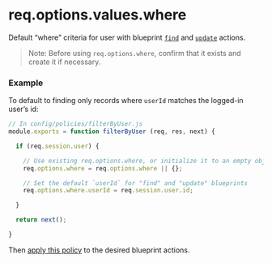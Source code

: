 # req.options.values.where

Default &ldquo;where&rdquo; criteria for user with blueprint [`find`](http://sailsjs.org/documentation/reference/blueprint-api/Find.html) and [`update`](http://sailsjs.org/documentation/reference/blueprint-api/Update.html) actions.

> Note: Before using `req.options.where`, confirm that it exists and create it if necessary.

### Example

To default to finding only records where `userId` matches the logged-in user&rsquo;s id:

```javascript
// In config/policies/filterByUser.js
module.exports = function filterByUser (req, res, next) {

  if (req.session.user) {

    // Use existing req.options.where, or initialize it to an empty object
    req.options.where = req.options.where || {};

    // Set the default `userId` for "find" and "update" blueprints
    req.options.where.userId = req.session.user.id;

  }

  return next();

}
```

Then [apply this policy](http://sailsjs.org/documentation/concepts/Policies?q=to-apply-a-policy-to-a-specific-controller-action) to the desired blueprint actions.

<docmeta name="displayName" value="req.options.where">
